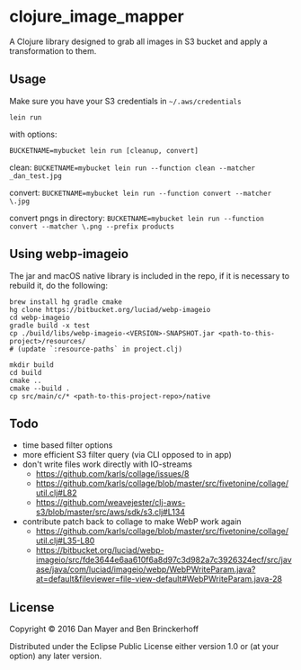# clojure_image_mapper

A Clojure library designed to grab all images in S3 bucket and apply a transformation to them.

## Usage

Make sure you have your S3 credentials in `~/.aws/credentials`

`lein run`

with options:

`BUCKETNAME=mybucket lein run [cleanup, convert]`

clean: `BUCKETNAME=mybucket lein run --function clean --matcher _dan_test.jpg`

convert: `BUCKETNAME=mybucket lein run --function convert --matcher \.jpg`

convert pngs in directory: `BUCKETNAME=mybucket lein run --function convert --matcher \.png --prefix products`

## Using webp-imageio

The jar and macOS native library is included in the repo, if it is necessary to rebuild it, do the following:

```
brew install hg gradle cmake
hg clone https://bitbucket.org/luciad/webp-imageio
cd webp-imageio
gradle build -x test
cp ./build/libs/webp-imageio-<VERSION>-SNAPSHOT.jar <path-to-this-project>/resources/
# (update `:resource-paths` in project.clj)

mkdir build
cd build
cmake ..
cmake --build .
cp src/main/c/* <path-to-this-project-repo>/native
```

## Todo

* time based filter options
* more efficient S3 filter query (via CLI opposed to in app)
* don't write files work directly with IO-streams
  * https://github.com/karls/collage/issues/8
  * https://github.com/karls/collage/blob/master/src/fivetonine/collage/util.clj#L82
  * https://github.com/weavejester/clj-aws-s3/blob/master/src/aws/sdk/s3.clj#L134 
* contribute patch back to collage to make WebP work again
  * https://github.com/karls/collage/blob/master/src/fivetonine/collage/util.clj#L35-L80
  * https://bitbucket.org/luciad/webp-imageio/src/fde3644e6aa610f6a8d97c3d982a7c3926324ecf/src/javase/java/com/luciad/imageio/webp/WebPWriteParam.java?at=default&fileviewer=file-view-default#WebPWriteParam.java-28 

## License

Copyright © 2016 Dan Mayer and Ben Brinckerhoff

Distributed under the Eclipse Public License either version 1.0 or (at
your option) any later version.
